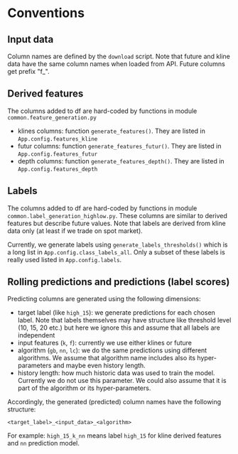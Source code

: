 # Conventions

## Input data

Column names are defined by the `download` script. Note that future and kline data have the same column names when loaded from API. Future columns get prefix "f_".

## Derived features

The columns added to df are hard-coded by functions in module `common.feature_generation.py`

* klines columns: function `generate_features()`. They are listed in `App.config.features_kline`
* futur columns: function `generate_features_futur()`. They are listed in `App.config.features_futur`
* depth columns: function `generate_features_depth()`. They are listed in `App.config.features_depth`

## Labels

The columns added to df are hard-coded by functions in module `common.label_generation_highlow.py`. These columns are similar to derived features but describe future values. Note that labels are derived from kline data only (at least if we trade on spot market).

Currently, we generate labels using `generate_labels_thresholds()` which is a long list in `App.config.class_labels_all`. Only a subset of these labels is really used listed in `App.config.labels`. 

## Rolling predictions and predictions (label scores)

Predicting columns are generated using the following dimensions:
* target label (like `high_15`): we generate predictions for each chosen label. Note that labels themselves may have structure like threshold level (10, 15, 20 etc.) but here we ignore this and assume that all labels are independent
* input features (`k`, `f`): currently we use either klines or future
* algorithm (`gb`, `nn`, `lc`): we do the same predictions using different algorithms. We assume that algorithm name includes also its hyper-parameters and maybe even history length.
* history length: how much historic data was used to train the model. Currently we do not use this parameter. We could also assume that it is part of the algorithm or its hyper-parameters.

Accordingly, the generated (predicted) column names have the following structure:

    <target_label>_<input_data>_<algorithm>

For example: `high_15_k_nn` means label `high_15` for kline derived features and `nn` prediction model.

